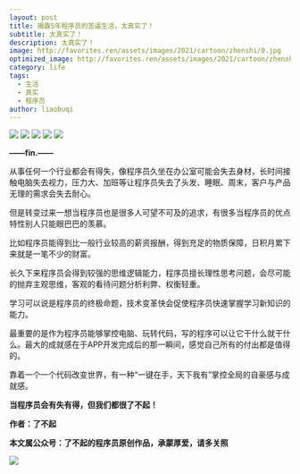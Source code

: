 ```yaml
---
layout: post
title: 揭露5年程序员的苦逼生活，太真实了！
subtitle: 太真实了！
description: 太真实了！
image: http://favorites.ren/assets/images/2021/cartoon/zhenshi/0.jpg
optimized_image: http://favorites.ren/assets/images/2021/cartoon/zhenshi/0.jpg
category: life
tags:
  - 生活
  - 真实
  - 程序员
author: liaobuqi
---
```




![](http://favorites.ren/assets/images/2021/cartoon/bianbie/640.jpeg)
![](http://favorites.ren/assets/images/2021/cartoon/zhenshi/640.jpeg)
![](http://favorites.ren/assets/images/2021/cartoon/zhenshi/640-1.jpeg)
![](http://favorites.ren/assets/images/2021/cartoon/zhenshi/640-2.jpeg)
![](http://favorites.ren/assets/images/2021/cartoon/zhenshi/640-3.jpeg)

**——fin.——**

从事任何一个行业都会有得失，像程序员久坐在办公室可能会失去身材，长时间接触电脑失去视力，压力大、加班等让程序员失去了头发、睡眠、周末，客户与产品无理的需求会失去耐心。

但是转变过来一想当程序员也是很多人可望不可及的追求，有很多当程序员的优点特性别人只能眼巴巴的羡慕。

比如程序员能得到比一般行业较高的薪资报酬，得到充足的物质保障，日积月累下来就是一笔不少的财富。

长久下来程序员会得到较强的思维逻辑能力，程序员擅长理性思考问题，会尽可能的抛弃主观思维，客观的看待问题分析利弊、权衡轻重。

学习可以说是程序员的终极命题，技术变革快会促使程序员快速掌握学习新知识的能力。

最重要的是作为程序员能够掌控电脑、玩转代码，写的程序可以让它干什么就干什么。最大的成就感在于APP开发完成后的那一瞬间，感觉自己所有的付出都是值得的。

靠着一个一个代码改变世界，有一种“一键在手，天下我有”掌控全局的自豪感与成就感。

**当程序员会有失有得，但我们都很了不起！**

**作者：了不起**

**本文属公众号：了不起的程序员原创作品，承蒙厚爱，请多关照**

![](http://favorites.ren/assets/images/2021/cartoon/moyu/640-3.jpeg)




